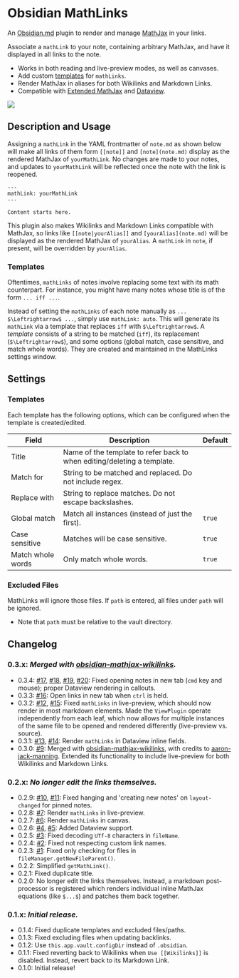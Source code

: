 # Obsidian MathLinks

An [Obsidian.md](https://obsidian.md) plugin to render and manage [MathJax](https://www.mathjax.org/) in your links.

Associate a `mathLink` to your note, containing arbitrary MathJax, and have it displayed in all links to the note.
* Works in both reading and live-preview modes, as well as canvases.
* Add custom [templates](https://github.com/zhaoshenzhai/obsidian-mathlinks/tree/master#templates) for `mathLinks`.
* Render MathJax in aliases for both Wikilinks and Markdown Links.
* Compatible with [Extended MathJax](https://github.com/xldenis/obsidian-latex) and [Dataview](https://github.com/blacksmithgu/obsidian-dataview).

![](https://raw.githubusercontent.com/zhaoshenzhai/obsidian-mathlinks/master/.github/sample.png)

## Description and Usage

Assigning a `mathLink` in the YAML frontmatter of `note.md` as shown below will make all links of them form `[[note]]` and `[note](note.md)` display as the rendered MathJax of `yourMathLink`. No changes are made to your notes, and updates to `yourMathLink` will be reflected once the note with the link is reopened.

```
---
mathLink: yourMathLink
---

Content starts here.
```

This plugin also makes Wikilinks and Markdown Links compatible with MathJax, so links like `[[note|yourAlias]]` and `[yourAlias](note.md)` will be displayed as the rendered MathJax of `yourAlias`. A `mathLink` in `note`, if present, will be overridden by `yourAlias`.

### Templates
Oftentimes, `mathLinks` of notes involve replacing some text with its math counterpart. For instance, you might have many notes whose title is of the form `... iff ...`.

Instead of setting the `mathLinks` of each note manually as `... $\Leftrightarrow$ ...`, simply use `mathLink: auto`. This will generate its `mathLink` via a template that replaces `iff` with `$\Leftrightarrow$`. A _template_ consists of a string to be matched (`iff`), its replacement (`$\Leftrightarrow$`), and some options (global match, case sensitive, and match whole words). They are created and maintained in the MathLinks settings window.

## Settings
### Templates
Each template has the following options, which can be configured when the template is created/edited.

| Field | Description | Default |
| ----- | ----------- | ------- |
| Title | Name of the template to refer back to when editing/deleting a template. |  |
| Match for | String to be matched and replaced. Do not include regex. |  |
| Replace with | String to replace matches. Do not escape backslashes. |  |
| Global match | Match all instances (instead of just the first). | `true` |
| Case sensitive | Matches will be case sensitive. | `true` |
| Match whole words | Only match whole words. | `true` |

### Excluded Files
MathLinks will ignore those files. If `path` is entered, all files under `path` will be ignored.
* Note that `path` must be relative to the vault directory.

## Changelog
### 0.3.x: _Merged with [obsidian-mathjax-wikilinks](https://github.com/aaron-jack-manning/obsidian-mathjax-wikilinks)._
* 0.3.4: [#17](https://github.com/zhaoshenzhai/obsidian-mathlinks/issues/17), [#18](https://github.com/zhaoshenzhai/obsidian-mathlinks/pull/18), [#19](https://github.com/zhaoshenzhai/obsidian-mathlinks/pull/19), [#20](https://github.com/zhaoshenzhai/obsidian-mathlinks/issues/20): Fixed opening notes in new tab (`cmd` key and mouse); proper Dataview rendering in callouts.
* 0.3.3: [#16](https://github.com/zhaoshenzhai/obsidian-mathlinks/issues/16): Open links in new tab when `ctrl` is held.
* 0.3.2: [#12](https://github.com/zhaoshenzhai/obsidian-mathlinks/issues/12), [#15](https://github.com/zhaoshenzhai/obsidian-mathlinks/pull/15): Fixed `mathLinks` in live-preview, which should now render in most markdown elements. Made the `ViewPlugin` operate independently from each leaf, which now allows for multiple instances of the same file to be opened and rendered differently (live-preview vs. source).
* 0.3.1: [#13](https://github.com/zhaoshenzhai/obsidian-mathlinks/issues/13), [#14](https://github.com/zhaoshenzhai/obsidian-mathlinks/pull/14): Render `mathLinks` in Dataview inline fields.
* 0.3.0: [#9](https://github.com/zhaoshenzhai/obsidian-mathlinks/pull/9): Merged with [obsidian-mathjax-wikilinks](https://github.com/aaron-jack-manning/obsidian-mathjax-wikilinks), with credits to [aaron-jack-manning](https://github.com/aaron-jack-manning). Extended its functionality to include live-preview for both Wikilinks and Markdown Links.
### 0.2.x: _No longer edit the links themselves._
* 0.2.9: [#10](https://github.com/zhaoshenzhai/obsidian-mathlinks/issues/10), [#11](https://github.com/zhaoshenzhai/obsidian-mathlinks/pull/11): Fixed hanging and 'creating new notes' on `layout-changed` for pinned notes.
* 0.2.8: [#7](https://github.com/zhaoshenzhai/obsidian-mathlinks/issues/7): Render `mathLinks` in live-preview.
* 0.2.7: [#6](https://github.com/zhaoshenzhai/obsidian-mathlinks/issues/6): Render `mathLinks` in canvas.
* 0.2.6: [#4](https://github.com/zhaoshenzhai/obsidian-mathlinks/issues/4), [#5](https://github.com/zhaoshenzhai/obsidian-mathlinks/pull/5): Added Dataview support.
* 0.2.5: [#3](https://github.com/zhaoshenzhai/obsidian-mathlinks/issues/3): Fixed decoding `UTf-8` characters in `fileName`.
* 0.2.4: [#2](https://github.com/zhaoshenzhai/obsidian-mathlinks/issues/2): Fixed not respecting custom link names.
* 0.2.3: [#1](https://github.com/zhaoshenzhai/obsidian-mathlinks/issues/1): Fixed only checking for files in `fileManager.getNewFileParent()`.
* 0.2.2: Simplified `getMathLink()`.
* 0.2.1: Fixed duplicate title.
* 0.2.0: No longer edit the links themselves. Instead, a markdown post-processor is registered which renders individual inline MathJax equations (like `$...$`) and patches them back together.
### 0.1.x: _Initial release._
* 0.1.4: Fixed duplicate templates and excluded files/paths.
* 0.1.3: Fixed excluding files when updating backlinks.
* 0.1.2: Use `this.app.vault.configDir` instead of `.obsidian`.
* 0.1.1: Fixed reverting back to Wikilinks when `Use [[Wikilinks]]` is disabled. Instead, revert back to its Markdown Link.
* 0.1.0: Initial release!
